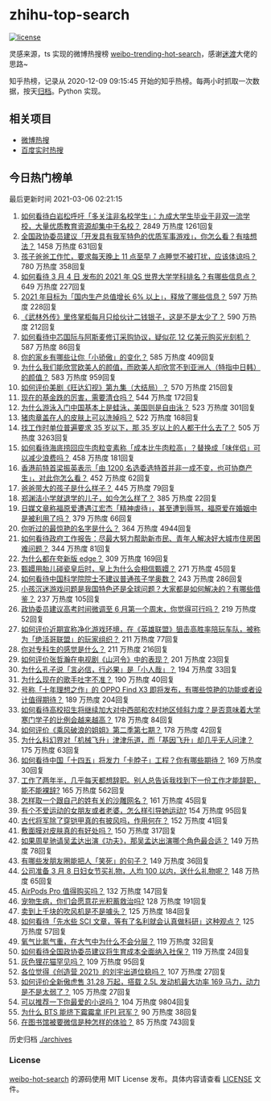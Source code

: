 # zhihu-top-search

[![license](https://img.shields.io/github/license/Arrackisarookie/zhihu-top-search)](https://github.com/Arrackisarookie/zhihu-top-search/blob/master/LICENSE)

灵感来源，ts 实现的微博热搜榜 [weibo-trending-hot-search](https://github.com/justjavac/weibo-trending-hot-search)，感谢[迷渡](https://github.com/justjavac)大佬的思路~

知乎热榜，记录从 2020-12-09 09:15:45 开始的知乎热榜。每两小时抓取一次数据，按天[归档](./archives)。Python 实现。

## 相关项目
+ [微博热搜](https://github.com/Arrackisarookie/weibo-hot-search)
+ [百度实时热搜](https://github.com/Arrackisarookie/baidu-hot-search)

## 今日热门榜单

<!-- Rank Begin -->

最后更新时间 2021-03-06 02:21:15

1. [如何看待白岩松呼吁「多关注非名校学生」：九成大学生毕业于非双一流学校，大量优质教育资源却集中于名校？](https://www.zhihu.com/question/447502298) 2849 万热度 1261回复
1. [全国政协委员建议「开发具有我军特色的优质军事游戏」，你怎么看？有啥想法？](https://www.zhihu.com/question/447713024) 1458 万热度 631回复
1. [孩子爸爸工作忙，要求每天晚上 11 点至早 7 点睡觉不被打扰，应该体谅吗？](https://www.zhihu.com/question/445300705) 780 万热度 358回复
1. [如何看待 3 月 4 日 发布的 2021 年 QS 世界大学学科排名？有哪些信息点？](https://www.zhihu.com/question/400513576) 649 万热度 227回复
1. [2021 年目标为「国内生产总值增长 6% 以上」，释放了哪些信息？](https://www.zhihu.com/question/447676515) 597 万热度 228回复
1. [《武林外传》里佟掌柜每月只给伙计二钱银子，这是不是太少了？](https://www.zhihu.com/question/46548040) 590 万热度 212回复
1. [如何看待中芯国际与阿斯麦修订采购协议，疑似花 12 亿美元购买光刻机？](https://www.zhihu.com/question/447504157) 587 万热度 86回复
1. [你的家乡有哪些让你「小骄傲」的变化？](https://www.zhihu.com/question/447184809) 585 万热度 409回复
1. [为什么我们能欣赏欧美人的颜值，而欧美人却欣赏不到亚洲人（特指中日韩）的颜值？](https://www.zhihu.com/question/287635027) 583 万热度 959回复
1. [如何评价美剧《旺达幻视》第九集（大结局）？](https://www.zhihu.com/question/446803617) 570 万热度 215回复
1. [现在的基金跌的厉害，需要清仓吗？](https://www.zhihu.com/question/446437369) 544 万热度 172回复
1. [为什么游泳入门中国基本上是蛙泳，美国则是自由泳？](https://www.zhihu.com/question/21555620) 523 万热度 301回复
1. [猪肉章盖在人的皮肤上可以洗掉吗？](https://www.zhihu.com/question/447167970) 522 万热度 168回复
1. [找工作时单位普遍要求 35 岁以下，那 35 岁以上的人都干什么去了？](https://www.zhihu.com/question/283474944) 505 万热度 3263回复
1. [如何看待海底捞回应牛肉粒变素称「成本比牛肉粒高」？替换成「味伴侣」可以减少浪费吗？](https://www.zhihu.com/question/447743878) 458 万热度 181回复
1. [香港前特首梁振英表示「由 1200 名选委选特首并非一成不变，也可协商产生」，对此你怎么看？](https://www.zhihu.com/question/447634801) 452 万热度 62回复
1. [爸爸带大的孩子是什么样子？](https://www.zhihu.com/question/447602960) 445 万热度 79回复
1. [郑渊洁小学就退学的儿子，如今怎么样了？](https://www.zhihu.com/question/420244905) 385 万热度 22回复
1. [日媒文章称福原爱遭遇江宏杰「精神虐待」，甚至遭到辱骂，福原爱在婚姻中是被利用了吗？](https://www.zhihu.com/question/447558400) 379 万热度 66回复
1. [你听过的最惊艳的名字是什么？](https://www.zhihu.com/question/265694919) 364 万热度 4944回复
1. [如何看待政府工作报告：尽最大努力帮助新市民、青年人解决好大城市住房困难问题？](https://www.zhihu.com/question/447683130) 344 万热度 81回复
1. [为什么都在夸新版 edge？](https://www.zhihu.com/question/385302999) 309 万热度 169回复
1. [甄嬛用胎儿碰瓷皇后时，皇上为什么会相信甄嬛？](https://www.zhihu.com/question/447167897) 271 万热度 45回复
1. [如何看待中国科学院院士不建议普通孩子学奥数？](https://www.zhihu.com/question/447598462) 243 万热度 286回复
1. [小孩沉迷游戏问题是我国特色还是全球问题？大家都是如何解决的？有哪些借鉴？](https://www.zhihu.com/question/447393189) 237 万热度 105回复
1. [政协委员建议高考时间微调至 6 月第一个周末，你觉得可行吗？](https://www.zhihu.com/question/447599285) 219 万热度 52回复
1. [如何评价近期宣称净化游戏环境，在《英雄联盟》狙击高胜率陪玩车队，被称为「绝活哥联盟」的玩家组织？](https://www.zhihu.com/question/446977830) 211 万热度 77回复
1. [你对专科生的感觉是什么？](https://www.zhihu.com/question/436236719) 211 万热度 216回复
1. [如何评价张哲瀚在电视剧《山河令》中的表现？](https://www.zhihu.com/question/445942088) 201 万热度 23回复
1. [为什么孔子说「言必信，行必果」是「小人哉」？](https://www.zhihu.com/question/447456514) 194 万热度 33回复
1. [为什么现在的歌手吐字不准？](https://www.zhihu.com/question/444895561) 190 万热度 40回复
1. [号称「十年理想之作」的 OPPO Find X3 即将发布，有哪些惊艳的功能或者设计值得期待？](https://www.zhihu.com/question/447018773) 189 万热度 204回复
1. [如何看待高校招生将继续加大对中西部和农村地区倾斜力度？是否意味着大学寒门学子的比例会越来越高？](https://www.zhihu.com/question/447689879) 178 万热度 84回复
1. [如何评价《乘风破浪的姐姐》第二季第七期？](https://www.zhihu.com/question/447701647) 178 万热度 42回复
1. [为什么科幻界对「机械飞升」津津乐道，而「基因飞升」却几乎无人问津？](https://www.zhihu.com/question/441417478) 175 万热度 63回复
1. [如何看待中国「十四五」将发力「卡脖子」工程？你有哪些期待？](https://www.zhihu.com/question/447374901) 169 万热度 30回复
1. [工作了两年半，几乎每天都想辞职。别人总告诉我找到下一份工作才能辞职，能不能裸辞?](https://www.zhihu.com/question/424561981) 165 万热度 562回复
1. [怎样取一个跟自己的姓有关的沙雕网名？](https://www.zhihu.com/question/447273744) 161 万热度 45回复
1. [有个不爱运动的女朋友或者老婆，怎么样引导她运动?](https://www.zhihu.com/question/279354545) 154 万热度 95回复
1. [古代将军除了穿铠甲真的有披风吗，作用何在？](https://www.zhihu.com/question/447145533) 152 万热度 41回复
1. [敷面膜对皮肤真的有好处吗？](https://www.zhihu.com/question/391377441) 150 万热度 317回复
1. [如果周星驰请吴孟达出演《功夫》，那吴孟达出演哪个角色最合适？](https://www.zhihu.com/question/446992925) 149 万热度 78回复
1. [有哪些发朋友圈能把人「笑死」的句子？](https://www.zhihu.com/question/447348553) 149 万热度 36回复
1. [公司准备 3 月 8 日妇女节买礼物，人均 100 以内，送什么礼物呢？](https://www.zhihu.com/question/445284756) 148 万热度 65回复
1. [AirPods Pro 值得购买吗？](https://www.zhihu.com/question/352991503) 132 万热度 147回复
1. [宠物生病，你们会愿意花光积蓄救治吗?](https://www.zhihu.com/question/425005227) 128 万热度 191回复
1. [卖到上千块的吹风机是不是噱头？](https://www.zhihu.com/question/437185776) 125 万热度 184回复
1. [如何看待「先水些 SCI 文章，等有了名利就会认真做科研」这种观点？](https://www.zhihu.com/question/447208754) 125 万热度 57回复
1. [氧气比氮气重，在大气中为什么不会分层？](https://www.zhihu.com/question/447442889) 119 万热度 32回复
1. [如何看待全国政协委员建议将生育成本全面纳入社保？](https://www.zhihu.com/question/447719402) 119 万热度 24回复
1. [灰色狸花猫罕见吗？](https://www.zhihu.com/question/339386346) 109 万热度 95回复
1. [各位觉得《创造营 2021》的刘宇出道位稳吗？](https://www.zhihu.com/question/447579155) 107 万热度 27回复
1. [如何评价全新傲虎售 31.28 万起，搭载 2.5L 发动机最大功率 169 马力，动力是不是太弱了？](https://www.zhihu.com/question/447556921) 105 万热度 27回复
1. [可以推荐一下你最爱的小说吗？](https://www.zhihu.com/question/421140236) 104 万热度 9804回复
1. [为什么 BTS 能挤下霉霉拿 IFPI 冠军？](https://www.zhihu.com/question/447662670) 90 万热度 38回复
1. [在图书馆被要微信是种怎样的体验？](https://www.zhihu.com/question/363156843) 85 万热度 743回复
<!-- Rank End -->

历史归档 [./archives](./archives)

### License

[weibo-hot-search](https://github.com/Arrackisarookie/zhihu-top-search) 的源码使用 MIT License 发布。具体内容请查看 [LICENSE](./LICENSE) 文件。
